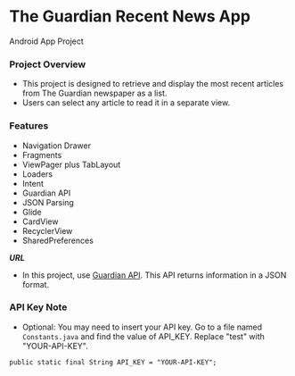 # The Guardian Recent News App
Android App Project

### Project Overview

- This project is designed to retrieve and display the most recent articles from The Guardian newspaper as a list.
- Users can select any article to read it in a separate view.

### Features

* Navigation Drawer
* Fragments
* ViewPager plus TabLayout
* Loaders
* Intent
* Guardian API
* JSON Parsing
* Glide
* CardView
* RecyclerView
* SharedPreferences
  
***URL***
  
- In this project, use [Guardian API](http://open-platform.theguardian.com/documentation/). 
This API returns information in a JSON format.
### API Key Note
- Optional: You may need to insert your API key.
Go to a file named `Constants.java` and find the value of API_KEY.
Replace "test" with "YOUR-API-KEY".
```
public static final String API_KEY = "YOUR-API-KEY";
```
